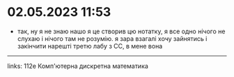 # 02.05.2023 11:53

- так, ну я не знаю нашо я це створив цю нотатку, я все одно нічого не слухаю і нічого там не розумію. я зара взагалі хочу зайнятись і закінчити нарешті третю лабу з СС, в мене вона



---

links: 112e Комп'ютерна дискретна математика

